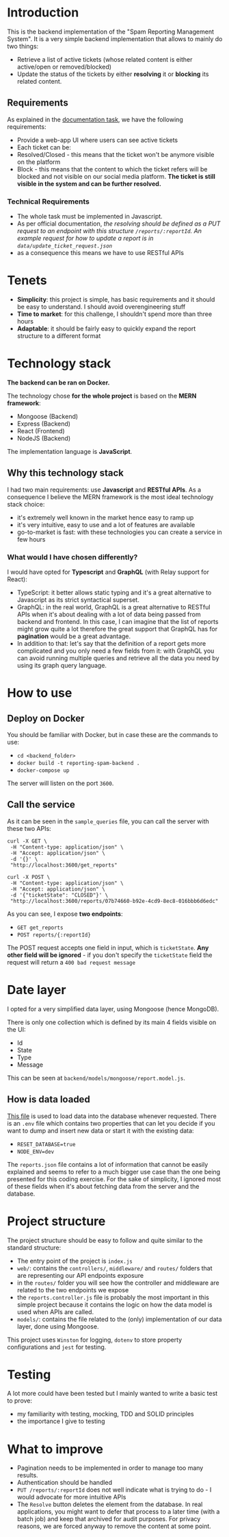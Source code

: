 # Introduction

This is the backend implementation of the "Spam Reporting Management System".
It is a very simple backend implementation that allows to mainly do two things:

- Retrieve a list of active tickets (whose related content is either active/open or removed/blocked)
- Update the status of the tickets by either **resolving** it or **blocking** its related content.

## Requirements

As explained in the [documentation task](https://github.com/morkro/coding-challenge), we have the following requirements:

- Provide a web-app UI where users can see active tickets
- Each ticket can be:
- Resolved/Closed - this means that the ticket won't be anymore visible on the platform
- Block - this means that the content to which the ticket refers will be blocked and not visible on our social media platform. **The ticket is still visible in the system and can be further resolved.**

### Technical Requirements

- The whole task must be implemented in Javascript.
- As per official documentation, _the resolving should be defined as a PUT request to an endpoint with this structure `/reports/:reportId`. An example request for how to update a report is in `data/update_ticket_request.json`_
- as a consequence this means we have to use RESTful APIs

# Tenets

- **Simplicity**: this project is simple, has basic requirements and it should be easy to understand. I should avoid overengineering stuff
- **Time to market**: for this challenge, I shouldn't spend more than three hours
- **Adaptable**: it should be fairly easy to quickly expand the report structure to a different format

# Technology stack

**The backend can be ran on Docker.**

The technology chose **for the whole project** is based on the **MERN framework**:

- Mongoose (Backend)
- Express (Backend)
- React (Frontend)
- NodeJS (Backend)

The implementation language is **JavaScript**.

## Why this technology stack

I had two main requirements: use **Javascript** and **RESTful APIs**. As a consequence I believe the MERN framework is the most ideal technology stack choice:

- it's extremely well known in the market hence easy to ramp up
- it's very intuitive, easy to use and a lot of features are available
- go-to-market is fast: with these technologies you can create a service in few hours

### What would I have chosen differently?

I would have opted for **Typescript** and **GraphQL** (with Relay support for React):

- TypeScript: it better allows static typing and it's a great alternative to Javascript as its strict syntactical superset.
- GraphQL: in the real world, GraphQL is a great alternative to RESTful APIs when it's about dealing with a lot of data being passed from backend and frontend. In this case, I can imagine that the list of reports might grow quite a lot therefore the great support that GraphQL has for **pagination** would be a great advantage.
- In addition to that: let's say that the definition of a report gets more complicated and you only need a few fields from it: with GraphQL you can avoid running multiple queries and retrieve all the data you need by using its graph query language.

# How to use

## Deploy on Docker

You should be familiar with Docker, but in case these are the commands to use:

- `cd <backend_folder>`
- `docker build -t reporting-spam-backend .`
- `docker-compose up`

The server will listen on the port `3600`.

## Call the service

As it can be seen in the `sample_queries` file, you can call the server with these two APIs:

```
curl -X GET \
 -H "Content-type: application/json" \
 -H "Accept: application/json" \
 -d '{}' \
 "http://localhost:3600/get_reports"
```

```
curl -X POST \
 -H "Content-type: application/json" \
 -H "Accept: application/json" \
 -d '{"ticketState": "CLOSED"}' \
 "http://localhost:3600/reports/07b74660-b92e-4cd9-8ec8-016bbb6d6edc"
```

As you can see, I expose **two endpoints**:

- `GET get_reports`
- `POST reports/{:reportId}`

The POST request accepts one field in input, which is `ticketState`. **Any other field will be ignored** - if you don't specify the `ticketState` field the request will return a `400 bad request message`

# Date layer

I opted for a very simplified data layer, using Mongoose (hence MongoDB).

There is only one collection which is defined by its main 4 fields visible on the UI:

- Id
- State
- Type
- Message

This can be seen at `backend/models/mongoose/report.model.js`.

## How is data loaded

[This file](https://github.com/morkro/coding-challenge/blob/master/data/reports.json) is used to load data into the database whenever requested. There is an `.env` file which contains two properties that can let you decide if you want to dump and insert new data or start it with the existing data:

- `RESET_DATABASE=true`
- `NODE_ENV=dev`

The `reports.json` file contains a lot of information that cannot be easily explained and seems to refer to a much bigger use case than the one being presented for this coding exercise.
For the sake of simplicity, I ignored most of these fields when it's about fetching data from the server and the database.

# Project structure

The project structure should be easy to follow and quite similar to the standard structure:

- The entry point of the project is `index.js`
- `web/`: contains the `controllers/`, `middleware/` and `routes/` folders that are representing our API endpoints exposure
- in the `routes/` folder you will see how the controller and middleware are related to the two endpoints we expose
- the `reports.controller.js` file is probably the most important in this simple project because it contains the logic on how the data model is used when APIs are called.
- `models/`: contains the file related to the (only) implementation of our data layer, done using Mongoose.

This project uses `Winston` for logging, `dotenv` to store property configurations and `jest` for testing.

# Testing

A lot more could have been tested but I mainly wanted to write a basic test to prove:

- my familiarity with testing, mocking, TDD and SOLID principles
- the importance I give to testing

# What to improve

- Pagination needs to be implemented in order to manage too many results.
- Authentication should be handled
- `PUT /reports/:reportId` does not well indicate what is trying to do - I would advocate for more intuitive APIs
- The `Resolve` button deletes the element from the database. In real applications, you might want to defer that process to a later time (with a batch job) and keep that archived for audit purposes. For privacy reasons, we are forced anyway to remove the content at some point.
